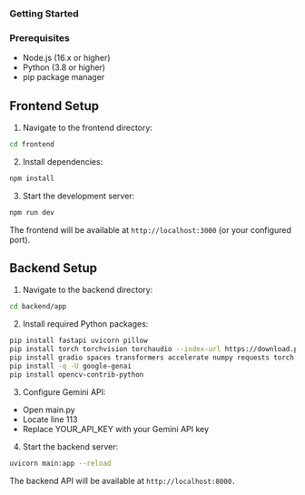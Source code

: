 
### Getting Started
### Prerequisites

- Node.js (16.x or higher)
- Python (3.8 or higher)
- pip package manager


## Frontend Setup

1. Navigate to the frontend directory:

```bash
cd frontend
```

2. Install dependencies:
```bash
npm install
```

3. Start the development server:
```bash
npm run dev
```
The frontend will be available at `http://localhost:3000` (or your configured port).

## Backend Setup

1. Navigate to the backend directory:
```bash
cd backend/app
```
2. Install required Python packages:
```bash
pip install fastapi uvicorn pillow
pip install torch torchvision torchaudio --index-url https://download.pytorch.org/whl/cpu
pip install gradio spaces transformers accelerate numpy requests torch torchvision qwen-vl-utils av ipython reportlab fpdf python-docx pillow huggingface_hub
pip install -q -U google-genai
pip install opencv-contrib-python
```

3. Configure Gemini API:
- Open main.py
- Locate line 113
- Replace YOUR_API_KEY with your Gemini API key

4. Start the backend server:
```bash
uvicorn main:app --reload
```
The backend API will be available at `http://localhost:8000.`
